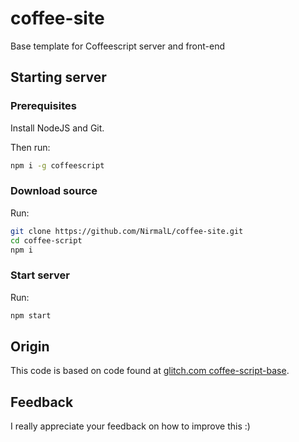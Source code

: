 coffee-site
===========

Base template for Coffeescript server and front-end

## Starting server

### Prerequisites

Install NodeJS and Git.

Then run:

```bash
npm i -g coffeescript
```

### Download source

Run:

```bash
git clone https://github.com/NirmalL/coffee-site.git
cd coffee-script
npm i
```

### Start server

Run:

```bash
npm start
```

## Origin

This code is based on code found at [glitch.com coffee-script-base](https://glitch.com/edit/#!/project/coffee-script-base).

## Feedback

I really appreciate your feedback on how to improve this :)